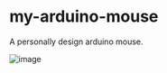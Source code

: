 # my-arduino-mouse
A personally design arduino mouse.


![image](https://github.com/zhimengyaosin/my-arduino-mouse/blob/main/1603979982.jpg)
